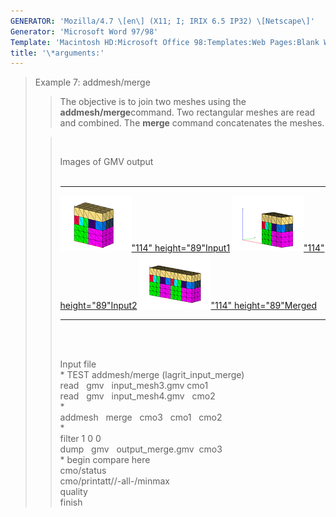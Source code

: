 ```yaml
---
GENERATOR: 'Mozilla/4.7 \[en\] (X11; I; IRIX 6.5 IP32) \[Netscape\]'
Generator: 'Microsoft Word 97/98'
Template: 'Macintosh HD:Microsoft Office 98:Templates:Web Pages:Blank Web Page'
title: '\*arguments:'
---
```


> Example 7: addmesh/merge
>
> > The objective is to join two meshes using the
> > **addmesh/merge**command.
> > Two rectangular meshes are read and combined. The **merge** command
> > concatenates the meshes.
>
> >  
> >
> > Images of GMV output\
> >  
> >
> >   ---------------------------------------------------------------------------------------------------------------------------------------------------------------- ---------------------------------------------------------------------------------------------------------------------------------------------------------------- ----------------------------------------------------------------------------------------------------------------------------------------------------------------
> >   [![](image/addmesh_merge/addmesh_mesh1_tn.gif)"114" height="89"](image/addmesh_merge/addmesh_mesh1.gif)[Input1](image/addmesh_merge/addmesh_mesh1.gif)   [![](image/addmesh_merge/addmesh_mesh2_tn.gif)"114" height="89"](image/addmesh_merge/addmesh_mesh2.gif)[Input2](image/addmesh_merge/addmesh_mesh2.gif)   [![](image/addmesh_merge/addmesh_mesh3_tn.gif)"114" height="89"](image/addmesh_merge/addmesh_mesh3.gif)[Merged](image/addmesh_merge/addmesh_mesh3.gif)
> >   ---------------------------------------------------------------------------------------------------------------------------------------------------------------- ---------------------------------------------------------------------------------------------------------------------------------------------------------------- ----------------------------------------------------------------------------------------------------------------------------------------------------------------
> >
> > \
> >  
> >
> > Input file\
> > \* TEST addmesh/merge (lagrit\_input\_merge)\
> > read   gmv   input\_mesh3.gmv cmo1\
> > read   gmv   input\_mesh4.gmv   cmo2\
> > \*\
> > addmesh   merge   cmo3   cmo1   cmo2\
> > \*\
> > filter 1 0 0\
> > dump   gmv   output\_merge.gmv  cmo3\
> > \* begin compare here\
> > cmo/status\
> > cmo/printatt//-all-/minmax\
> > quality\
> > finish
